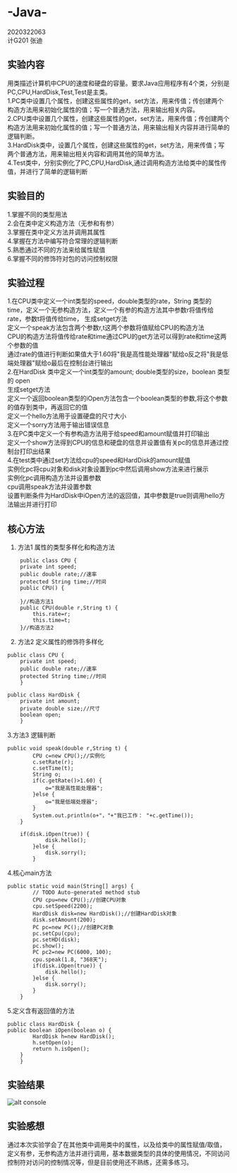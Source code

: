 # -Java-
2020322063  
计G201 张迪
## 实验内容
用类描述计算机中CPU的速度和硬盘的容量。要求Java应用程序有4个类，分别是PC,CPU,HardDisk,Test,Test是主类。    
1.PC类中设置几个属性，创建这些属性的get，set方法，用来传值；传创建两个构造方法用来初始化属性的值；写一个普通方法，用来输出相关内容。  
2.CPU类中设置几个属性，创建这些属性的get，set方法，用来传值；传创建两个构造方法用来初始化属性的值；写一个普通方法，用来输出相关内容并进行简单的逻辑判断。  
3.HardDisk类中，设置几个属性，创建这些属性的get，set方法，用来传值；写两个普通方法，用来输出相关内容和调用其他的简单方法。  
4.Test类中，分别实例化了PC,CPU,HardDisk,通过调用构造方法给类中的属性传值，并进行了简单的逻辑判断
## 实验目的
1.掌握不同的类型用法   
2.会在类中定义构造方法（无参和有参）    
3.掌握在类中定义方法并调用其属性    
4.掌握在方法中编写符合常理的逻辑判断  
5.熟悉通过不同的方法来给属性赋值  
6.掌握不同的修饰符对包的访问控制权限
## 实验过程
1.在CPU类中定义一个int类型的speed，double类型的rate，String 类型的 time，定义一个无参构造方法，定义一个有参的构造方法其中参数r将值传给rate，参数t将值传给time，
生成setget方法  
定义一个speak方法包含两个参数r,t这两个参数将值赋给CPU的构造方法  
CPU的构造方法将值传给rate和time通过CPU的get方法可以得到rate和time这两个参数的值  
通过rate的值进行判断如果值大于1.60将"我是高性能处理器"赋给o反之将"我是低端处理器"赋给o最后在控制台进行输出    
2.在HardDisk 类中定义一个int类型的amount; double类型的size，boolean 类型的 open  
生成setget方法  
定义一个返回boolean类型的iOpen方法包含一个boolean类型的参数,将这个参数的值存到类中，再返回它的值  
定义一个hello方法用于设置硬盘的尺寸大小  
定义一个sorry方法用于输出错误信息      
3.在PC类中定义一个有参构造方法用于给speed和amount赋值并打印输出  
定义一个show方法得到CPU的信息和硬盘的信息并设置值有关pc的信息并通过控制台打印出结果    
4.在test类中通过set方法给cpu的speed和HardDisk的amount赋值  
实例化pc将cpu对象和disk对象设置到pc中然后调用show方法来进行展示  
实例化pc调用构造方法并设置参数  
cpu调用speak方法并设置参数  
设置判断条件为HardDisk中iOpen方法的返回值，其中参数是true则调用hello方法输出并进行打印
## 核心方法
1. 方法1 属性的类型多样化和构造方法
```
	public class CPU {
	private int speed;
	public double rate;//速率
	protected String time;//时间
	public CPU() {
		
	}//构造方法1
	public CPU(double r,String t) {
		this.rate=r;
		this.time=t;
	}//构造方法2
```
2. 方法2 定义属性的修饰符多样化
```
public class CPU {
	private int speed;
	public double rate;//速率
	protected String time;//时间
	}
	
public class HardDisk {
	private int amount;
	private double size;//尺寸
	boolean open;
	}
```
3.方法3 逻辑判断
```
public void speak(double r,String t) {
		CPU c=new CPU();//实例化
		c.setRate(r);
		c.setTime(t);
		String o;
		if(c.getRate()>1.60) {
			o="我是高性能处理器";
		}else {
			o="我是低端处理器";
		}
		System.out.println(o+"，"+"我已工作： "+c.getTime());
	}

	if(disk.iOpen(true)) {
			disk.hello();
		}else {
			disk.sorry();
		}
```
4.核心main方法
```
public static void main(String[] args) {
		// TODO Auto-generated method stub
		CPU cpu=new CPU();//创建CPU对象
		cpu.setSpeed(2200);
		HardDisk disk=new HardDisk();//创建HardDisk对象
		disk.setAmount(200);
		PC pc=new PC();//创建PC对象
		pc.setCpu(cpu);
		pc.setHD(disk);
		pc.show();
		PC pc2=new PC(6000, 100);
		cpu.speak(1.8, "368天");
		if(disk.iOpen(true)) {
			disk.hello();
		}else {
			disk.sorry();
		}
	}
```
5.定义含有返回值的方法
```
public class HardDisk {
public boolean iOpen(boolean o) {
		HardDisk h=new HardDisk();
		h.setOpen(o);
		return h.isOpen();	
	}
	}
```
## 实验结果
![alt console](https://m.qpic.cn/psc?/V50ini880vFPiW2LYxFK2RoQRD3UEErn/bqQfVz5yrrGYSXMvKr.cqdZezMYs7BOq0Uw*NN4aO68vINbyeSSCoyNEiT25Ru2wkbx5VPMhehw*F3R9wc6ujVmdsprlT0gH87fw2fyACnA!/b&bo=ZwGfAAAAAAADB9s!&rf=viewer_4)

## 实验感想
通过本次实验学会了在其他类中调用类中的属性，以及给类中的属性赋值/取值，定义有参，无参构造方法并进行调用，基本数据类型的具体的使用情况，不同访问控制符对访问的控制情况等，但是目前使用还不熟练，还需多练习。
